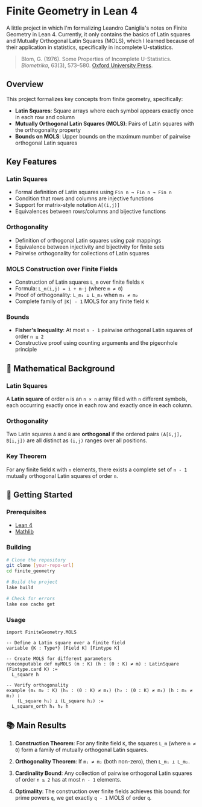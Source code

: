 # Finite Geometry in Lean 4

A little project in which I'm formalizing Leandro Caniglia's notes on Finite Geometry in Lean 4.
Currently, it only contains the basics of Latin squares and Mutually Orthogonal Latin Squares (MOLS), which I learned because of their application in statistics, specifically in incomplete U-statistics.
> Blom, G. (1976). Some Properties of Incomplete U-Statistics. *Biometrika*, 63(3), 573–580. [Oxford University Press](https://doi.org/10.2307/2335635).

## Overview

This project formalizes key concepts from finite geometry, specifically:

- **Latin Squares**: Square arrays where each symbol appears exactly once in each row and column
- **Mutually Orthogonal Latin Squares (MOLS)**: Pairs of Latin squares with the orthogonality property
- **Bounds on MOLS**: Upper bounds on the maximum number of pairwise orthogonal Latin squares

## Key Features

### Latin Squares

- Formal definition of Latin squares using `Fin n → Fin n → Fin n`
- Condition that rows and columns are injective functions
- Support for matrix-style notation `A[(i,j)]`
- Equivalences between rows/columns and bijective functions

### Orthogonality

- Definition of orthogonal Latin squares using pair mappings
- Equivalence between injectivity and bijectivity for finite sets
- Pairwise orthogonality for collections of Latin squares

### MOLS Construction over Finite Fields

- Construction of Latin squares `L_m` over finite fields `K`
- Formula: `L_m(i,j) = i + m·j` (where `m ≠ 0`)
- Proof of orthogonality: `L_m₁ ⊥ L_m₂` when `m₁ ≠ m₂`
- Complete family of `|K| - 1` MOLS for any finite field `K`

### Bounds

- **Fisher's Inequality**: At most `n - 1` pairwise orthogonal Latin squares of order `n ≥ 2`
- Constructive proof using counting arguments and the pigeonhole principle

## 🧮 Mathematical Background

### Latin Squares

A **Latin square** of order `n` is an `n × n` array filled with `n` different symbols, each occurring exactly once in each row and exactly once in each column.

### Orthogonality

Two Latin squares `A` and `B` are **orthogonal** if the ordered pairs `(A[i,j], B[i,j])` are all distinct as `(i,j)` ranges over all positions.

### Key Theorem

For any finite field `K` with `n` elements, there exists a complete set of `n - 1` mutually orthogonal Latin squares of order `n`.

## 🚀 Getting Started

### Prerequisites
- [Lean 4](https://leanprover.github.io/lean4/doc/setup.html)
- [Mathlib](https://github.com/leanprover-community/mathlib4)

### Building
```bash
# Clone the repository
git clone [your-repo-url]
cd finite_geometry

# Build the project
lake build

# Check for errors
lake exe cache get
```

### Usage
```lean
import FiniteGeometry.MOLS

-- Define a Latin square over a finite field
variable {K : Type*} [Field K] [Fintype K]

-- Create MOLS for different parameters
noncomputable def myMOLS (m : K) (h : (0 : K) ≠ m) : LatinSquare (Fintype.card K) :=
  L_square h

-- Verify orthogonality
example (m₁ m₂ : K) (h₁ : (0 : K) ≠ m₁) (h₂ : (0 : K) ≠ m₂) (h : m₁ ≠ m₂) :
    (L_square h₁) ⊥ (L_square h₂) :=
  L_square_orth h₁ h₂ h
```

## 📚 Main Results

1. **Construction Theorem**: For any finite field `K`, the squares `L_m` (where `m ≠ 0`) form a family of mutually orthogonal Latin squares.

2. **Orthogonality Theorem**: If `m₁ ≠ m₂` (both non-zero), then `L_m₁ ⊥ L_m₂`.

3. **Cardinality Bound**: Any collection of pairwise orthogonal Latin squares of order `n ≥ 2` has at most `n - 1` elements.

4. **Optimality**: The construction over finite fields achieves this bound: for prime powers `q`, we get exactly `q - 1` MOLS of order `q`.
